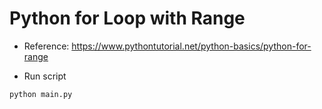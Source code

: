 # Python for Loop with Range

- Reference: https://www.pythontutorial.net/python-basics/python-for-range

- Run script
```
python main.py
```
